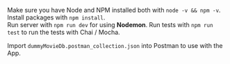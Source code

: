 Make sure you have Node and NPM installed both with `node -v && npm -v`.  
Install packages with `npm install`.  
Run server with `npm run dev` for using **Nodemon**.
Run tests with `npm run test` to run the tests with Chai / Mocha.

Import `dummyMovieDb.postman_collection.json` into Postman to use with the App.
